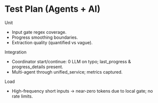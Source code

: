 # Test Plan (Agents + AI)

Unit
- Input gate regex coverage.
- Progress smoothing boundaries.
- Extraction quality (quantified vs vague).

Integration
- Coordinator start/continue: 0 LLM on typo; last_progress & progress_details present.
- Multi-agent through unified_service; metrics captured.

Load
- High-frequency short inputs → near-zero tokens due to local gate; no rate limits.
